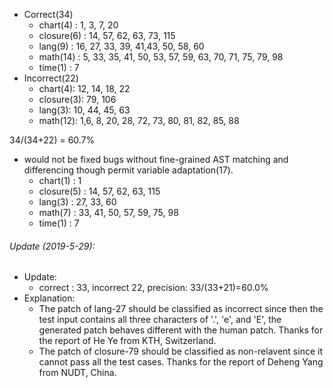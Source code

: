 * Correct(34)
  * chart(4) : 1, 3, 7, 20
  * closure(6) : 14, 57, 62, 63, 73, 115
  * lang(9) : 16, 27, 33, 39, 41,43, 50, 58, 60
  * math(14) : 5, 33, 35, 41, 50, 53, 57, 59, 63, 70, 71, 75, 79, 98
  * time(1) : 7
* Incorrect(22)
  * chart(4): 12, 14, 18, 22
  * closure(3): 79, 106
  * lang(3): 10, 44, 45, 63
  * math(12): 1,6, 8, 20, 28, 72, 73, 80, 81, 82, 85, 88

34/(34+22) = 60.7%

* would not be fixed bugs without fine-grained AST matching and differencing though permit variable adaptation(17).
  * chart(1) : 1
  * closure(5) : 14, 57, 62, 63, 115
  * lang(3) : 27, 33, 60
  * math(7) : 33, 41, 50, 57, 59, 75, 98
  * time(1) : 7
  
######  Update (2019-5-29):
  * Update: 
      * correct : 33, incorrect 22, precision: 33/(33+21)=60.0%
  * Explanation:
    * The patch of lang-27 should be classified as incorrect since then the test input contains all three characters of '.', 'e', and 'E', the generated patch behaves different with the human patch. Thanks for the report of He Ye from KTH, Switzerland.
    * The patch of closure-79 should be classified as non-relavent since it cannot pass all the test cases. Thanks for the report of Deheng Yang from NUDT, China.

